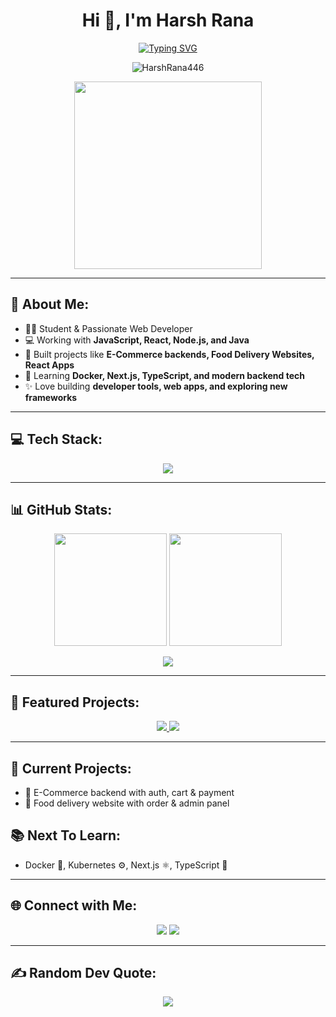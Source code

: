<h1 align="center">Hi 👋, I'm Harsh Rana</h1>

<p align="center">
  <a href="https://github.com/HarshRana446">
    <img src="https://readme-typing-svg.herokuapp.com?font=Fira+Code&size=24&duration=3500&pause=800&color=00FFCA&center=true&vCenter=true&width=500&lines=Student+%7C+Web+Developer+%7C+Open+Source+Enthusiast;React+%7C+Node.js+%7C+JavaScript+Lover;Turning+Ideas+Into+Cool+Web+Apps+%F0%9F%9A%80" alt="Typing SVG" />
  </a>
</p>

<p align="center">
  <img src="https://komarev.com/ghpvc/?username=HarshRana446&label=Profile%20views&color=blueviolet&style=flat" alt="HarshRana446" />
</p>

<p align="center">
  <img src="https://media.giphy.com/media/ZVik7pBtu9dNS/giphy.gif" width="300" />
</p>

---

## 🚀 About Me:
- 👨‍💻 Student & Passionate Web Developer
- 💻 Working with **JavaScript, React, Node.js, and Java**
- 🚀 Built projects like **E-Commerce backends, Food Delivery Websites, React Apps**
- 🌱 Learning **Docker, Next.js, TypeScript, and modern backend tech**
- ✨ Love building **developer tools, web apps, and exploring new frameworks**

---

## 💻 Tech Stack:

<p align="center">
  <img src="https://skillicons.dev/icons?i=js,react,nodejs,java,html,css,mongodb,mysql,firebase,git,github,figma&theme=light" />
</p>

---

## 📊 GitHub Stats:

<p align="center">
  <img src="https://github-readme-stats.vercel.app/api?username=HarshRana446&show_icons=true&theme=radical&hide_border=false&count_private=true" height="180"/>
  <img src="https://github-readme-streak-stats.herokuapp.com/?user=HarshRana446&theme=radical&hide_border=false" height="180"/>
</p>

<p align="center">
  <img src="https://github-readme-stats.vercel.app/api/top-langs/?username=HarshRana446&layout=compact&theme=radical&hide_border=false" />
</p>

---

## 📌 Featured Projects:

<p align="center">
  
  <a href="https://github.com/HarshRana446/your-repo-name">
    <img src="https://github-readme-stats.vercel.app/api/pin/?username=HarshRana446&repo=your-repo-name&theme=radical" />
  </a>

  <a href="https://github.com/HarshRana446/your-second-repo">
    <img src="https://github-readme-stats.vercel.app/api/pin/?username=HarshRana446&repo=your-second-repo&theme=radical" />
  </a>

</p>

<!-- ⚠️ Replace 'your-repo-name' and 'your-second-repo' with actual repo names -->

---

## 🔭 Current Projects:
- 🚀 E-Commerce backend with auth, cart & payment
- 🍴 Food delivery website with order & admin panel

## 📚 Next To Learn:
- Docker 🐳, Kubernetes ⚙️, Next.js ⚛️, TypeScript 📘

---

## 🌐 Connect with Me:

<p align="center">
  <a href="https://instagram.com/harsh._.ranaa_" target="_blank"><img src="https://img.shields.io/badge/-Instagram-E4405F?style=for-the-badge&logo=instagram&logoColor=white"/></a>
  <a href="mailto:ranaharsh669@gmail.com"><img src="https://img.shields.io/badge/-Email-D14836?style=for-the-badge&logo=gmail&logoColor=white"/></a>
</p>

---

## ✍️ Random Dev Quote:

<p align="center">
  <img src="https://quotes-github-readme.vercel.app/api?type=horizontal&theme=radical"/>
</p>

